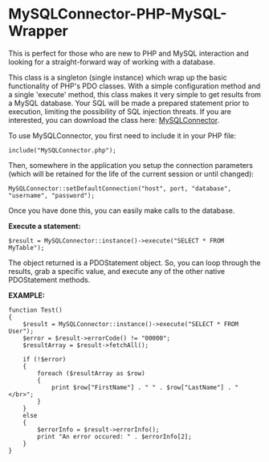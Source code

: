 MySQLConnector-PHP-MySQL-Wrapper
================================

This is perfect for those who are new to PHP and MySQL interaction and looking for a straight-forward way of working with a database.

This class is a singleton (single instance) which wrap up the basic functionality of PHP's PDO classes. With a simple configuration method and a single 'execute' method, this class makes it very simple to get results from a MySQL database. Your SQL will be made a prepared statement prior to execution, limiting the possibility of SQL injection threats. If you are interested, you can download the class here: <a href="http://jakesankey.com/files/code/MySQLConnectorV2.zip" title="MySQLConnector" target="_blank">MySQLConnector</a>.

To use MySQLConnector, you first need to include it in your PHP file:

    include("MySQLConnector.php");

Then, somewhere in the application you setup the connection parameters (which will be retained for the life of the current session or until changed): 

    MySQLConnector::setDefaultConnection("host", port, "database", "username", "password");

Once you have done this, you can easily make calls to the database.

<b>Execute a statement:</b>

    $result = MySQLConnector::instance()->execute("SELECT * FROM MyTable");

The object returned is a PDOStatement object. So, you can loop through the results, grab a specific value, and execute any of the other native PDOStatement methods.

<b>EXAMPLE:</b>

    function Test()
    {
        $result = MySQLConnector::instance()->execute("SELECT * FROM User");
        $error = $result->errorCode() != "00000";
        $resultArray = $result->fetchAll();
        
        if (!$error)
        {
            foreach ($resultArray as $row)
            {
                print $row["FirstName"] . " " . $row["LastName"] . "</br>";
            }
        }
        else
        {
            $errorInfo = $result->errorInfo();
            print "An error occured: " . $errorInfo[2];
        }
    }

